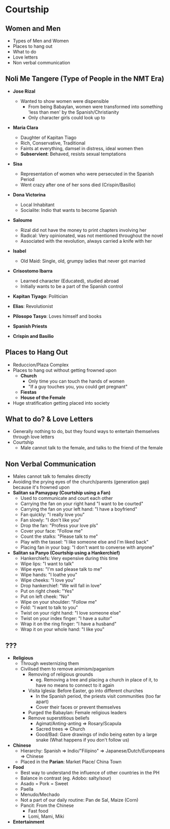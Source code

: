# Courtship

## Women and Men
* Types of Men and Women
* Places to hang out
* What to do
* Love letters
* Non verbal communication

## Noli Me Tangere (Type of People in the NMT Era)
* **Jose Rizal**
  * Wanted to show women were dispensible
    * From being Babaylan, women were transformed into something 'less than men' by the Spanish/Christianity
    * Only character girls could look up to 
* **Maria Clara**
  * Daughter of Kapitan Tiago
  * Rich, Conservative, Traditional
  * Faints at everything, damsel in distress, ideal women then
  * **Subservient**: Behaved, resists sexual temptations
* **Sisa**
  * Representation of women who were persecuted in the Spanish Period
  * Went crazy after one of her sons died (Crispin/Basilio)
* **Dona Victorina**
  * Local Inhabitant
  * Socialite: Indio that wants to become Spanish
* **Saloume**
  * Rizal did not have the money to print chapters involving her
  * Radical: Very opinionated, was not mentioned throughout the novel
  * Associated with the revolution, always carried a knife with her
* **Isabel**
  * Old Maid: Single, old, grumpy ladies that never got married

* **Crisostomo Ibarra**
  * Learned character (Educated), studied abroad
  * Initially wants to be a part of the Spanish control
* **Kapitan Tiyago**: Politician
* **Elias**: Revolutionist
* **Pilosopo Tasyo**: Loves himself and books
* **Spanish Priests**
* **Crispin and Basilio**

## Places to Hang Out
* Reduccion/Plaza Complex
* Places to hang out without getting frowned upon
  * **Church**
    * Only time you can touch the hands of women
    * "If a guy touches you, you could get pregnant"
  * **Fiestas**
  * **House of the Female**
* Huge stratification getting placed into society

## What to do? & Love Letters
* Generally nothing to do, but they found ways to entertain themselves through love letters
* Courtship
  * Male cannot talk to the female, and talks to the friend of the female

## Non Verbal Communication
* Males cannot talk to females directly
* Avoiding the prying eyes of the church/parents (generation gap) because it's frowned upon
* **Salitan sa Pamaypay (Courtship using a Fan)**
  * Used to communicate and court each other
  * Carrying the fan on your right hand "I want to be courted"
  * Carrying the fan on your left hand: "I have a boyfriend"
  * Fan quickly: "I really love you"
  * Fan slowly: "I don't like you"
  * Drop the fan: "Profess your love pls"
  * Cover your face: "Follow me"
  * Count the stalks: "Please talk to me"
  * Play with the tassel: "I like someone else and I'm liked back"
  * Placing fan in your bag: "I don't want to converse with anyone"
* **Salitan sa Panyo (Courtship using a Hankerchief)**
  * Hankerchiefs: Very expensive during this time
  * Wipe lips: "I want to talk"
  * Wipe eyes: "I'm sad please talk to me"
  * Wipe hands: "I loathe you"
  * Wipe cheeks: "I love you"
  * Drop hankerchief: "We will fall in love"
  * Put on right cheek: "Yes"
  * Put on left cheek: "No"
  * Wipe on your shoulder: "Follow me"
  * Fold: "I want to talk to you"
  * Twist on your right hand: "I love someone else"
  * Twist on your index finger: "I have a suitor"
  * Wrap it on the ring finger: "I have a husband"
  * Wrap it on your whole hand: "I like you"

## ???
* **Religious**
  * Through westernizing them
  * Civilised them to remove animism/paganism
    * Removing of religious grounds
      * eg. Removing a tree and placing a church in place of it, to have no means to connect to it again
    * Visita Iglesia: Before Easter, go into different churches
      * In the Spanish period, the priests visit communities (too far apart)
      * Cover their faces or prevent themselves
    * Purged the Babaylan: Female religious leaders
    * Remove superstitious beliefs
      * Agimat/Anting-anting => Rosary/Scapula
      * Sacred trees => Church
      * Good/Bad: Gave drawings of indio being eaten by a large snake (What happens if you don't follow us)
* **Chinese**
  * Hierarchy: Spanish => Indio/"Filipino" => Japanese/Dutch/Europeans => Chinese
  * Placed in the **Parian**: Market Place/ China Town
* **Food**
  * Best way to understand the influence of other countries in the PH
  * Balance in contrast (eg. Adobo: salty/sour)
  * Asado = Pork = Sweet
  * Paella
  * Menudo/Mechado
  * Not a part of our daily routine: Pan de Sal, Maize (Corn)
  * Pancit: From the Chinese
    * Fast food
    * Lomi, Mami, Miki
* **Entertainment**

